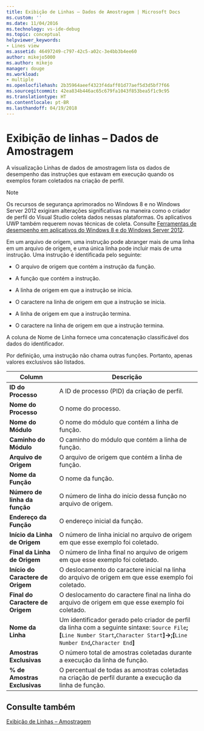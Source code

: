 ```yaml
---
title: Exibição de Linhas – Dados de Amostragem | Microsoft Docs
ms.custom: ''
ms.date: 11/04/2016
ms.technology: vs-ide-debug
ms.topic: conceptual
helpviewer_keywords:
- Lines view
ms.assetid: 46497249-c797-42c5-a02c-3e4bb3b4ee60
author: mikejo5000
ms.author: mikejo
manager: douge
ms.workload:
- multiple
ms.openlocfilehash: 2b35964aeef4323f4daff01d77aef5d3d5bf7f66
ms.sourcegitcommit: 42ea834b446ac65c679fa1043f853bea5f1c9c95
ms.translationtype: HT
ms.contentlocale: pt-BR
ms.lasthandoff: 04/19/2018
---
```

# <a name="lines-view---sampling-data"></a>Exibição de linhas – Dados de Amostragem
A visualização Linhas de dados de amostragem lista os dados de desempenho das instruções que estavam em execução quando os exemplos foram coletados na criação de perfil.  
  
> [!NOTE]
>  Os recursos de segurança aprimorados no Windows 8 e no Windows Server 2012 exigiram alterações significativas na maneira como o criador de perfil do Visual Studio coleta dados nessas plataformas. Os aplicativos UWP também requerem novas técnicas de coleta. Consulte [Ferramentas de desempenho em aplicativos do Windows 8 e do Windows Server 2012](../profiling/performance-tools-on-windows-8-and-windows-server-2012-applications.md).  
  
 Em um arquivo de origem, uma instrução pode abranger mais de uma linha em um arquivo de origem, e uma única linha pode incluir mais de uma instrução. Uma instrução é identificada pelo seguinte:  
  
-   O arquivo de origem que contém a instrução da função.  
  
-   A função que contém a instrução.  
  
-   A linha de origem em que a instrução se inicia.  
  
-   O caractere na linha de origem em que a instrução se inicia.  
  
-   A linha de origem em que a instrução termina.  
  
-   O caractere na linha de origem em que a instrução termina.  
  
 A coluna de Nome de Linha fornece uma concatenação classificável dos dados do identificador.  
  
 Por definição, uma instrução não chama outras funções. Portanto, apenas valores exclusivos são listados.  
  
|Column|Descrição|  
|------------|-----------------|  
|**ID do Processo**|A ID de processo (PID) da criação de perfil.|  
|**Nome do Processo**|O nome do processo.|  
|**Nome do Módulo**|O nome do módulo que contém a linha de função.|  
|**Caminho do Módulo**|O caminho do módulo que contém a linha de função.|  
|**Arquivo de Origem**|O arquivo de origem que contém a linha de função.|  
|**Nome da Função**|O nome da função.|  
|**Número de linha da função**|O número de linha do início dessa função no arquivo de origem.|  
|**Endereço da Função**|O endereço inicial da função.|  
|**Início da Linha de Origem**|O número de linha inicial no arquivo de origem em que esse exemplo foi coletado.|  
|**Final da Linha de Origem**|O número de linha final no arquivo de origem em que esse exemplo foi coletado.|  
|**Início do Caractere de Origem**|O deslocamento do caractere inicial na linha do arquivo de origem em que esse exemplo foi coletado.|  
|**Final do Caractere de Origem**|O deslocamento do caractere final na linha do arquivo de origem em que esse exemplo foi coletado.|  
|**Nome da Linha**|Um identificador gerado pelo criador de perfil da linha com a seguinte sintaxe: `Source File`**;[**`Line Number Start`**,**`Character Start`**]->;[**`Line Number End`**,**`Character End`**]**|  
|**Amostras Exclusivas**|O número total de amostras coletadas durante a execução da linha de função.|  
|**% de Amostras Exclusivas**|O percentual de todas as amostras coletadas na criação de perfil durante a execução da linha de função.|  
  
## <a name="see-also"></a>Consulte também  
 [Exibição de Linhas – Amostragem](../profiling/lines-view-dotnet-memory-sampling-data.md)